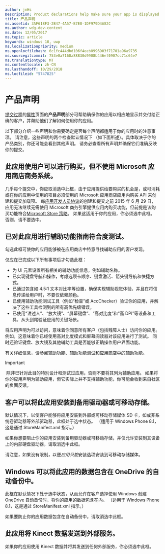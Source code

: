 ```yaml
---
author: jnHs
Description: Product declarations help make sure your app is displayed appropriately in the Microsoft Store and offered to the right set of customers.
title: 产品声明
ms.assetid: 3AF618F3-2B47-4A57-B7E8-1DF979D4A82C
ms.author: wdg-dev-content
ms.date: 12/05/2017
ms.topic: article
keywords: windows 10, uwp
ms.localizationpriority: medium
ms.openlocfilehash: 6c1fc444dbd106f4eeb0996903f71701a96a9735
ms.sourcegitcommit: 753e0a7160a88830d9908b446ef0907cc71c64e7
ms.translationtype: MT
ms.contentlocale: zh-CN
ms.lasthandoff: 10/29/2018
ms.locfileid: "5747825"
---
```

# <a name="product-declarations"></a>产品声明

[提交过程](app-submissions.md)的[属性](enter-app-properties.md)页面的**产品声明**部分可帮助确保你的应用以相应地显示并交付给正确的客户，并帮助他们了解如何使用你的应用。

以下部分介绍一些声明和你需要确定是否每个声明都适用于你的应用时的注意事项。 请注意，这些声明的两个检查默认情况下 （如下面所述）。具体取决于你的产品类别，你还可能会看到其他声明。 请务必查看所有声明并确保它们准确反映你的提交。

## <a name="this-app-allows-users-to-make-purchases-but-does-not-use-the-microsoft-store-commerce-system"></a>此应用使用户可以进行购买，但不使用 Microsoft 应用商店商务系统。

几乎每个提交中，你应取消选中此框，由于应用提供给要购买的机会是，或可消耗或在你的应用中使用的项目必须使用的 Microsoft 应用商店应用内购买 API 来创建和提交加载项。 每[应用开发人员协议](https://docs.microsoft.com/legal/windows/agreements/app-developer-agreement)的创建和提交之前 2015 年 6 月 29 日，应用无法继续无需使用 Microsoft 商务引擎提供应用内购买功能，但前提是该购买功能符合[Microsoft Store 策略](https://docs.microsoft.com/legal/windows/agreements/store-policies#108-financial-transactions)。 如果这适用于你的应用，你必须选中此框。 否则，请不要选中。

## <a name="this-app-has-been-tested-to-meet-accessibility-guidelines"></a>已对此应用进行辅助功能指南符合度测试。

勾选此框可使你的应用能够被在应用商店中特意寻找辅助应用的客户发现。

仅应在已完成以下所有事项后才勾选此框：

-   为 UI 元素设置所有相关的辅助功能信息，例如辅助名称。
-   已实现键盘导航和操作，考虑选项卡顺序、键盘激活、箭头键导航和快捷方式。
-   已通过包含如 4.5:1 文本对比率等设置，确保实现辅助视觉体验，并且在将信息传递给用户时，不要仅依赖颜色。
-   已使用辅助功能测试工具（例如“检查”或 AccChecker）验证你的应用，并解决了这些工具检测到的所有高优先级错误。
-   已使用“讲述人”、“放大镜”、“屏幕键盘”、“高对比度”和“高 DPI”等设备和工具，从头到尾验证应用的关键场景。

将应用声明为可以访问，意味着你同意所有客户（包括残障人士）访问你的应用。 例如，这意味着你已经使用高对比度模式和屏幕阅读器对该应用进行了测试。 同时还验证键盘、放大镜及其他辅助工具是否能够正确操作用户界面功能。

有关详细信息，请参阅[辅助功能](../design/accessibility/accessibility.md)、[辅助功能测试](../design/accessibility/accessibility-testing.md)和[应用商店中的辅助功能](../design/accessibility/accessibility-in-the-store.md)。

> [!IMPORTANT]
> 除非已针对此目的特别设计和测试过应用，否则不要将其列为辅助应用。 如果将你的应用声明为辅助应用，但它实际上并不支持辅助功能，你可能会收到来自社区的负面反馈。

## <a name="customers-can-install-this-app-to-alternate-drives-or-removable-storage"></a>客户可以将此应用安装到备用驱动器或可移动存储。

默认情况下，以使客户能够将应用安装到外部或可移动存储媒体 SD 卡，如或非系统卷驱动器等外部驱动器，此框处于选中状态。 （适用于 Windows Phone 8.1，这是通过 StoreManifest.xml 指示。）

如果你想要阻止你的应用安装到备用驱动器或可移动存储，并仅允许安装到其设备上的内部硬盘驱动器，请取消选中此框。

请注意，如果没有限制，以便*应用只能*安装选项安装到可移动存储媒体。


## <a name="windows-can-include-this-apps-data-in-automatic-backups-to-onedrive"></a>Windows 可以将此应用的数据包含在 OneDrive 的自动备份中。

此框在默认情况下处于选中状态，从而允许在客户选择使用 Windows 创建 OneDrive 自动备份时，将你的应用的数据包含在内。 （适用于 Windows Phone 8.1，这是通过 StoreManifest.xml 指示。）

如果要防止你的应用数据包含在自动备份中，请取消选中此框。


## <a name="this-app-sends-kinect-data-to-external-services"></a>此应用将 Kinect 数据发送到外部服务。 

如果你的应用使用 Kinect 数据并将其发送到任何外部服务，你必须选中此框。



 

 

 





